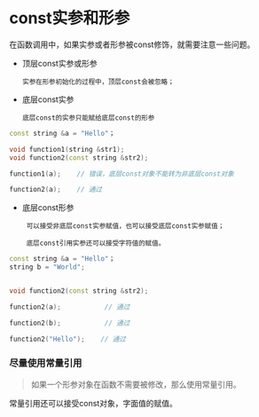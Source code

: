 # const实参和形参

在函数调用中，如果实参或者形参被const修饰，就需要注意一些问题。

- 顶层const实参或形参
  
      实参在形参初始化的过程中，顶层const会被忽略；
      
- 底层const实参

      底层const的实参只能赋给底层const的形参

```c++
const string &a = "Hello"；

void function1(string &str1); 
void function2(const string &str2);

function1(a);    // 错误，底层const对象不能转为非底层const对象

function2(a);    // 通过

```

- 底层const形参
    
       可以接受非底层const实参赋值，也可以接受底层const实参赋值；

       底层const引用实参还可以接受字符值的赋值。

```c++
const string &a = "Hello"；
string b = "World";


void function2(const string &str2);

function2(a);           // 通过

function2(b);           // 通过

function2("Hello");    // 通过

```

### 尽量使用常量引用

> 如果一个形参对象在函数不需要被修改，那么使用常量引用。

常量引用还可以接受const对象，字面值的赋值。

